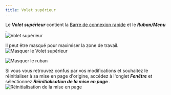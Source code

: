 ```yaml
---
title: Volet supérieur
---
```

Le ***Volet supérieur*** contient la [Barre de connexion rapide](/fr/rdm/windows/user-interface/top-pane/quick-access-toolbar/) et le ***Ruban/Menu*** .  
![Volet supérieur](/img/fr/rdm/windows/clip11408.png) 

Il peut être masqué pour maximiser la zone de travail.  
![Masquer le Volet supérieur](/img/fr/rdm/windows/RdmWin3001.png) 

![Masquer le ruban](/img/fr/rdm/windows/RdmWin3002.png) 

Si vous vous retrouvez confus par vos modifications et souhaitez le réinitialiser à sa mise en page d'origine, accédez à l'onglet ***Fenêtre*** et sélectionnez ***Réinitialisation de la mise en page*** .  
![Réinitialisation de la mise en page](/img/fr/rdm/windows/RdmWin3003.png) 
